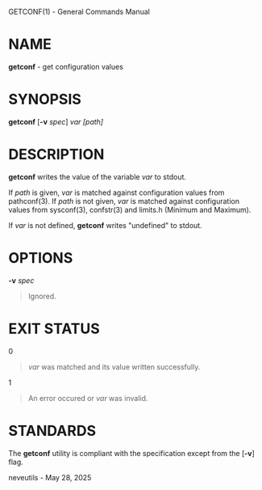 GETCONF(1) - General Commands Manual

# NAME

**getconf** - get configuration values

# SYNOPSIS

**getconf**
\[**-v**&nbsp;*spec*]
*var*
*\[path]*

# DESCRIPTION

**getconf**
writes the value of the variable
*var*
to stdout.

If
*path*
is given,
*var*
is matched against configuration values from
pathconf(3).
If
*path*
is not given,
*var*
is matched against configuration values from
sysconf(3),
confstr(3)
and limits.h (Minimum and Maximum).

If
*var*
is not defined,
**getconf**
writes "undefined" to stdout.

# OPTIONS

**-v** *spec*

> Ignored.

# EXIT STATUS

0

> *var*
> was matched and its value written successfully.

1

> An error occured or
> *var*
> was invalid.

# STANDARDS

The
**getconf**
utility is compliant with the
specification except from the
\[**-v**]
flag.

neveutils - May 28, 2025
